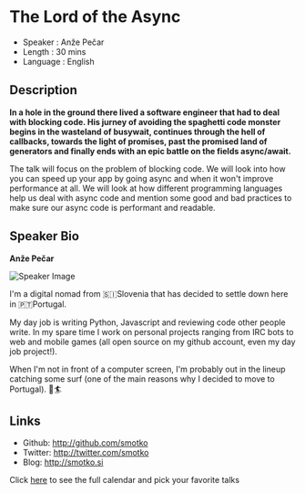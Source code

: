 The Lord of the Async
========================

* Speaker   : Anže Pečar
* Length    : 30 mins
* Language  : English

Description
-----------

**In a hole in the ground there lived a software engineer that had to deal with blocking code. His jurney of avoiding the spaghetti code monster begins in the wasteland of busywait, continues through the hell of callbacks, towards the light of promises, past the promised land of generators and finally ends with an epic battle on the fields async/await.**

The talk will focus on the problem of blocking code. We will look into how you can speed up your app by going async and when it won't improve performance at all. We will look at how different programming languages help us deal with async code and mention some good and bad practices to make sure our async code is performant and readable.

Speaker Bio
-----------

**Anže Pečar**

![Speaker Image](https://avatars0.githubusercontent.com/u/513444?v=4&s=460)

I'm a digital nomad from 🇸🇮Slovenia that has decided to settle down here in 🇵🇹Portugal.

My day job is writing Python, Javascript and reviewing code other people write. In my spare time I work on personal projects ranging from IRC bots to web and mobile games (all open source on my github account, even my day job project!).

When I'm not in front of a computer screen, I'm probably out in the lineup catching some surf (one of the main reasons why I decided to move to Portugal). 🌊🏄

Links
-----

* Github: http://github.com/smotko
* Twitter: http://twitter.com/smotko
* Blog: http://smotko.si

Click [here][1] to see the full calendar and pick your favorite talks

[1]: https://pixels.camp/schedule/
